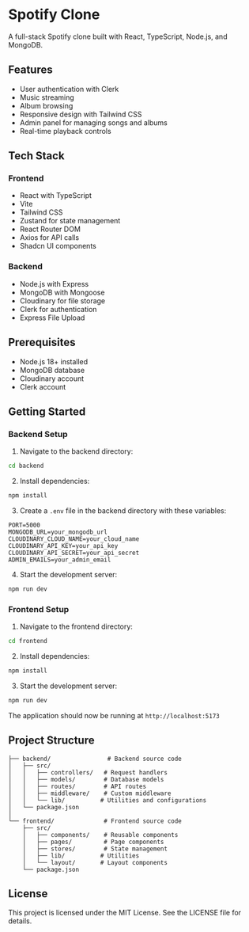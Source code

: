 # Spotify Clone

A full-stack Spotify clone built with React, TypeScript, Node.js, and MongoDB.

## Features

- User authentication with Clerk
- Music streaming
- Album browsing  
- Responsive design with Tailwind CSS
- Admin panel for managing songs and albums
- Real-time playback controls

## Tech Stack

### Frontend
- React with TypeScript 
- Vite
- Tailwind CSS
- Zustand for state management
- React Router DOM
- Axios for API calls
- Shadcn UI components

### Backend
- Node.js with Express
- MongoDB with Mongoose
- Cloudinary for file storage
- Clerk for authentication
- Express File Upload

## Prerequisites

- Node.js 18+ installed
- MongoDB database
- Cloudinary account 
- Clerk account

## Getting Started

### Backend Setup

1. Navigate to the backend directory:
```sh
cd backend
```

2. Install dependencies:
```sh
npm install
```

3. Create a `.env` file in the backend directory with these variables:
```env
PORT=5000
MONGODB_URL=your_mongodb_url
CLOUDINARY_CLOUD_NAME=your_cloud_name
CLOUDINARY_API_KEY=your_api_key
CLOUDINARY_API_SECRET=your_api_secret
ADMIN_EMAILS=your_admin_email
```

4. Start the development server:
```sh
npm run dev
```

### Frontend Setup

1. Navigate to the frontend directory:
```sh
cd frontend
```

2. Install dependencies:
```sh
npm install
```

3. Start the development server:
```sh
npm run dev
```

The application should now be running at `http://localhost:5173`

## Project Structure

```
├── backend/                # Backend source code
│   ├── src/
│   │   ├── controllers/   # Request handlers
│   │   ├── models/        # Database models
│   │   ├── routes/        # API routes
│   │   ├── middleware/    # Custom middleware
│   │   └── lib/          # Utilities and configurations
│   └── package.json
│
└── frontend/              # Frontend source code
    ├── src/
    │   ├── components/    # Reusable components
    │   ├── pages/         # Page components
    │   ├── stores/        # State management
    │   ├── lib/          # Utilities
    │   └── layout/       # Layout components
    └── package.json
```

## License

This project is licensed under the MIT License. See the LICENSE file for details.
